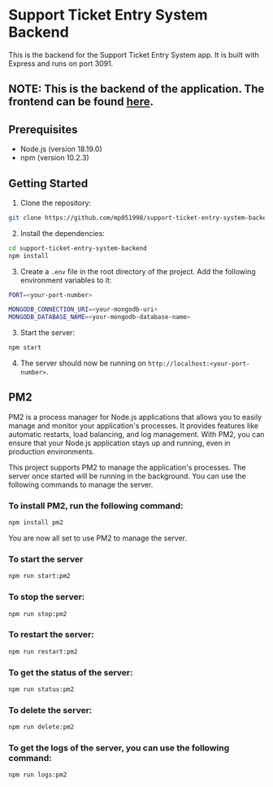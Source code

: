 # Support Ticket Entry System Backend

This is the backend for the Support Ticket Entry System app. It is built with Express and runs on port 3091.

## NOTE: This is the backend of the application. The frontend can be found [here](https://github.com/mp051998/support-ticket-entry-system).

## Prerequisites

- Node.js (version 18.19.0)
- npm (version 10.2.3)

## Getting Started

1. Clone the repository:

  ```bash
  git clone https://github.com/mp051998/support-ticket-entry-system-backend.git
  ```

2. Install the dependencies:

  ```bash
  cd support-ticket-entry-system-backend
  npm install
  ```

3. Create a `.env` file in the root directory of the project. Add the following environment variables to it:

  ```bash
  PORT=<your-port-number>

  MONGODB_CONNECTION_URI=<your-mongodb-uri>
  MONGODB_DATABASE_NAME=<your-mongodb-database-name>
  ```

3. Start the server:

  ```bash
  npm start
  ```

4. The server should now be running on `http://localhost:<your-port-number>`.


## PM2

PM2 is a process manager for Node.js applications that allows you to easily manage and monitor your application's processes. It provides features like automatic restarts, load balancing, and log management. With PM2, you can ensure that your Node.js application stays up and running, even in production environments.

This project supports PM2 to manage the application's processes. The server once started will be running in the background. You can use the following commands to manage the server.

### To install PM2, run the following command:

```bash
npm install pm2
```

You are now all set to use PM2 to manage the server.

### To start the server

```bash
npm run start:pm2
```

### To stop the server:

```bash
npm run stop:pm2
```

### To restart the server:

```bash
npm run restart:pm2
```

### To get the status of the server:

```bash
npm run status:pm2
```

### To delete the server:

```bash
npm run delete:pm2
```

### To get the logs of the server, you can use the following command:

```bash
npm run logs:pm2
```

